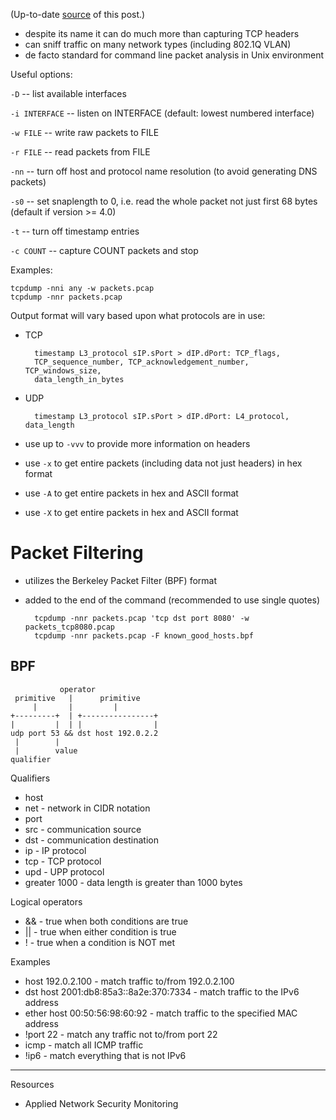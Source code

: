(Up-to-date
[source](https://github.com/jreisinger/blog/blob/master/posts/tcpdump.md)
of this post.)

* despite its name it can do much more than capturing TCP headers
* can sniff traffic on many network types (including 802.1Q VLAN)
* de facto standard for command line packet analysis in Unix environment

Useful options:

`-D` -- list available interfaces

`-i INTERFACE` -- listen on INTERFACE (default: lowest numbered interface)

`-w FILE` -- write raw packets to FILE

`-r FILE` -- read packets from FILE

`-nn` -- turn off host and protocol name resolution (to avoid generating DNS
packets)

`-s0` -- set snaplength to 0, i.e. read the whole packet not just first 68
bytes (default if version >= 4.0)

`-t` -- turn off timestamp entries

`-c COUNT` -- capture COUNT packets and stop

Examples:

    tcpdump -nni any -w packets.pcap
    tcpdump -nnr packets.pcap

Output format will vary based upon what protocols are in use:

* TCP

        timestamp L3_protocol sIP.sPort > dIP.dPort: TCP_flags,
        TCP_sequence_number, TCP_acknowledgement_number, TCP_windows_size,
        data_length_in_bytes

* UDP

        timestamp L3_protocol sIP.sPort > dIP.dPort: L4_protocol, data_length

* use up to `-vvv` to provide more information on headers
* use `-x` to get entire packets (including data not just headers) in hex format
* use `-A` to get entire packets in hex and ASCII format
* use `-X` to get entire packets in hex and ASCII format

Packet Filtering
================

* utilizes the Berkeley Packet Filter (BPF) format
* added to the end of the command (recommended to use single quotes)

        tcpdump -nnr packets.pcap 'tcp dst port 8080' -w packets_tcp8080.pcap
        tcpdump -nnr packets.pcap -F known_good_hosts.bpf

BPF
---

               operator
     primitive   |      primitive
         |       |         |
    +---------+  | +----------------+
    |         |  | |                |
    udp port 53 && dst host 192.0.2.2
     |        |
     |        value
    qualifier

Qualifiers

* host
* net - network in CIDR notation
* port
* src - communication source
* dst - communication destination
* ip - IP protocol
* tcp - TCP protocol
* upd - UPP protocol
* greater 1000 - data length is greater than 1000 bytes

Logical operators

* && - true when both conditions are true
* || - true when either condition is true
* ! - true when a condition is NOT met

Examples

* host 192.0.2.100 -  match traffic to/from 192.0.2.100
* dst host 2001:db8:85a3::8a2e:370:7334 - match traffic to the IPv6 address
* ether host 00:50:56:98:60:92 - match traffic to the specified MAC address
* !port 22 - match any traffic not to/from port 22
* icmp - match all ICMP traffic
* !ip6 - match everything that is not IPv6

---

Resources

* Applied Network Security Monitoring
